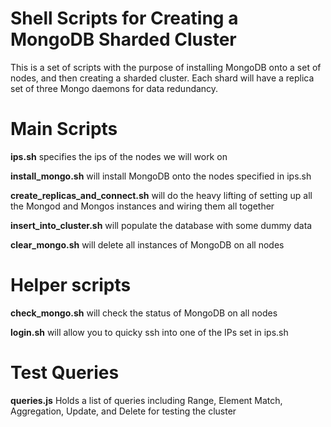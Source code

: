 # Shell Scripts for Creating a MongoDB Sharded Cluster

This is a set of scripts with the purpose of installing MongoDB onto a set of nodes, and then creating a sharded cluster. Each shard will have a replica set of three Mongo daemons for data redundancy. 

# Main Scripts

**ips.sh** specifies the ips of the nodes we will work on

**install_mongo.sh** will install MongoDB onto the nodes specified in ips.sh

**create_replicas_and_connect.sh** will do the heavy lifting of setting up all the Mongod and Mongos instances and wiring them all together

**insert_into_cluster.sh** will populate the database with some dummy data

**clear_mongo.sh** will delete all instances of MongoDB on all nodes

# Helper scripts

**check_mongo.sh** will check the status of MongoDB on all nodes

**login.sh** will allow you to quicky ssh into one of the IPs set in ips.sh

# Test Queries

**queries.js** Holds a list of queries including Range, Element Match, Aggregation, Update, and Delete for testing the cluster

